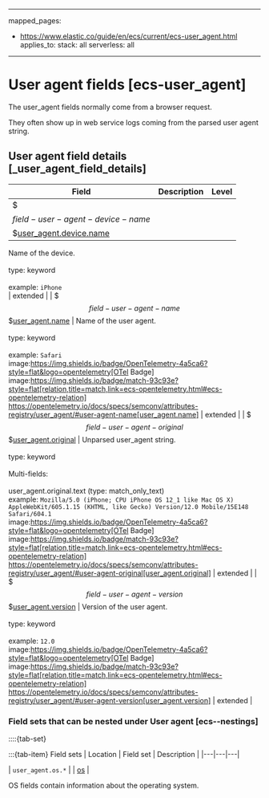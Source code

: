 <!-- This file is automatically generated. Don't edit it manually! -->
---
mapped_pages:
  - https://www.elastic.co/guide/en/ecs/current/ecs-user_agent.html
applies_to:
  stack: all
  serverless: all
---

# User agent fields [ecs-user_agent]

The user_agent fields normally come from a browser request.

They often show up in web service logs coming from the parsed user agent string.

## User agent field details [_user_agent_field_details]

| Field | Description | Level |
| --- | --- | --- |
| $$$field-user-agent-device-name$$$[user_agent.device.name](#field-user-agent-device-name) |
Name of the device.<br><br>type: keyword<br><br>
example: `iPhone`<br> | extended |
| $$$field-user-agent-name$$$[user_agent.name](#field-user-agent-name) |
Name of the user agent.<br><br>type: keyword<br><br>
example: `Safari`<br>image:https://img.shields.io/badge/OpenTelemetry-4a5ca6?style=flat&logo=opentelemetry[OTel Badge] image:https://img.shields.io/badge/match-93c93e?style=flat[relation,title=match,link=ecs-opentelemetry.html#ecs-opentelemetry-relation] https://opentelemetry.io/docs/specs/semconv/attributes-registry/user_agent/#user-agent-name[user_agent.name] | extended |
| $$$field-user-agent-original$$$[user_agent.original](#field-user-agent-original) |
Unparsed user_agent string.<br><br>type: keyword<br><br>
Multi-fields:<br><br>
user_agent.original.text (type: match_only_text)<br>
example: `Mozilla/5.0 (iPhone; CPU iPhone OS 12_1 like Mac OS X) AppleWebKit/605.1.15 (KHTML, like Gecko) Version/12.0 Mobile/15E148 Safari/604.1`<br>image:https://img.shields.io/badge/OpenTelemetry-4a5ca6?style=flat&logo=opentelemetry[OTel Badge] image:https://img.shields.io/badge/match-93c93e?style=flat[relation,title=match,link=ecs-opentelemetry.html#ecs-opentelemetry-relation] https://opentelemetry.io/docs/specs/semconv/attributes-registry/user_agent/#user-agent-original[user_agent.original] | extended |
| $$$field-user-agent-version$$$[user_agent.version](#field-user-agent-version) |
Version of the user agent.<br><br>type: keyword<br><br>
example: `12.0`<br>image:https://img.shields.io/badge/OpenTelemetry-4a5ca6?style=flat&logo=opentelemetry[OTel Badge] image:https://img.shields.io/badge/match-93c93e?style=flat[relation,title=match,link=ecs-opentelemetry.html#ecs-opentelemetry-relation] https://opentelemetry.io/docs/specs/semconv/attributes-registry/user_agent/#user-agent-version[user_agent.version] | extended |


### Field sets that can be nested under User agent [ecs--nestings]

::::{tab-set}

:::{tab-item} Field sets
| Location | Field set | Description |
|---|---|---|

| `user_agent.os.*` |
| [os](#ecs-os) |

OS fields contain information about the operating system.
